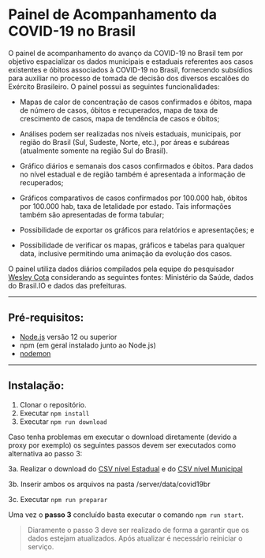 # Painel de Acompanhamento da COVID-19 no Brasil

O painel de acompanhamento do avanço da COVID-19 no Brasil tem por objetivo espacializar os dados municipais e estaduais referentes aos casos existentes e óbitos associados à COVID-19 no Brasil, fornecendo subsídios para auxiliar no processo de tomada de decisão dos diversos escalões do Exército Brasileiro. O painel possui as seguintes funcionalidades:

- Mapas de calor de concentração de casos confirmados e óbitos, mapa de número de casos, óbitos e recuperados, mapa de taxa de crescimento de casos, mapa de tendência de casos e óbitos;

- Análises podem ser realizadas nos níveis estaduais, municipais, por região do Brasil (Sul, Sudeste, Norte, etc.), por áreas e subáreas (atualmente somente na região Sul do Brasil).

- Gráfico diários e semanais dos casos confirmados e óbitos. Para dados no nível estadual e de região também é apresentada a informação de recuperados;

- Gráficos comparativos de casos confirmados por 100.000 hab, óbitos por 100.000 hab, taxa de letalidade por estado. Tais informações também são apresentadas de forma tabular;

- Possibilidade de exportar os gráficos para relatórios e apresentações; e

- Possibilidade de verificar os mapas, gráficos e tabelas para qualquer data, inclusive permitindo uma animação da evolução dos casos.

O painel utiliza dados diários compilados pela equipe do pesquisador [Wesley Cota](https://github.com/wcota/covid19br) considerando as seguintes fontes: Ministério da Saúde, dados do Brasil.IO e dados das prefeituras.

---

## Pré-requisitos:

- [Node.js](https://nodejs.org/en/) versão 12 ou superior
- npm (em geral instalado junto ao Node.js)
- [nodemon](https://www.npmjs.com/package/nodemon)

---

## Instalação:

1. Clonar o repositório.
2. Executar `npm install`
3. Executar `npm run download`

Caso tenha problemas em executar o download diretamente (devido a proxy por exemplo) os seguintes passos devem ser executados como alternativa ao passo 3:

3a. Realizar o download do [CSV nível Estadual](https://github.com/wcota/covid19br/blob/master/cases-brazil-states.csv) e do [CSV nível Municipal](https://github.com/wcota/covid19br/blob/master/cases-brazil-cities-time.csv)

3b. Inserir ambos os arquivos na pasta /server/data/covid19br

3c. Executar `npm run preparar`

Uma vez o **passo 3** concluído basta executar o comando `npm run start`.

> Diaramente o passo 3 deve ser realizado de forma a garantir que os dados estejam atualizados. Após atualizar é necessário reiniciar o serviço.
